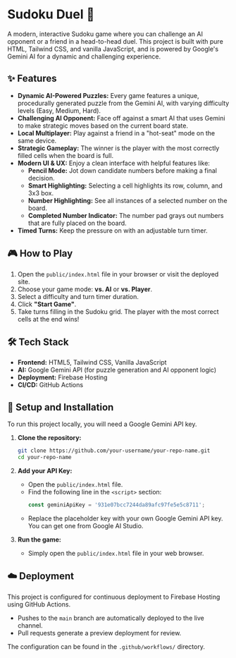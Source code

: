 # Sudoku Duel 🤺

A modern, interactive Sudoku game where you can challenge an AI opponent or a friend in a head-to-head duel. This project is built with pure HTML, Tailwind CSS, and vanilla JavaScript, and is powered by Google's Gemini AI for a dynamic and challenging experience.

<!-- TODO: Replace with an actual screenshot of the game -->
 

## ✨ Features

- **Dynamic AI-Powered Puzzles:** Every game features a unique, procedurally generated puzzle from the Gemini AI, with varying difficulty levels (Easy, Medium, Hard).
- **Challenging AI Opponent:** Face off against a smart AI that uses Gemini to make strategic moves based on the current board state.
- **Local Multiplayer:** Play against a friend in a "hot-seat" mode on the same device.
- **Strategic Gameplay:** The winner is the player with the most correctly filled cells when the board is full.
- **Modern UI & UX:** Enjoy a clean interface with helpful features like:
  - **Pencil Mode:** Jot down candidate numbers before making a final decision.
  - **Smart Highlighting:** Selecting a cell highlights its row, column, and 3x3 box.
  - **Number Highlighting:** See all instances of a selected number on the board.
  - **Completed Number Indicator:** The number pad grays out numbers that are fully placed on the board.
- **Timed Turns:** Keep the pressure on with an adjustable turn timer.

## 🎮 How to Play

1.  Open the `public/index.html` file in your browser or visit the deployed site.
2.  Choose your game mode: **vs. AI** or **vs. Player**.
3.  Select a difficulty and turn timer duration.
4.  Click **"Start Game"**.
5.  Take turns filling in the Sudoku grid. The player with the most correct cells at the end wins!

## 🛠️ Tech Stack

- **Frontend:** HTML5, Tailwind CSS, Vanilla JavaScript
- **AI:** Google Gemini API (for puzzle generation and AI opponent logic)
- **Deployment:** Firebase Hosting
- **CI/CD:** GitHub Actions

## 🚀 Setup and Installation

To run this project locally, you will need a Google Gemini API key.

1.  **Clone the repository:**
    ```bash
    git clone https://github.com/your-username/your-repo-name.git
    cd your-repo-name
    ```

2.  **Add your API Key:**
    - Open the `public/index.html` file.
    - Find the following line in the `<script>` section:
      ```javascript
      const geminiApiKey = '931e07bcc7244da89afc97fe5e5c8711';
      ```
    - Replace the placeholder key with your own Google Gemini API key. You can get one from Google AI Studio.

3.  **Run the game:**
    - Simply open the `public/index.html` file in your web browser.

## ☁️ Deployment

This project is configured for continuous deployment to Firebase Hosting using GitHub Actions.

- Pushes to the `main` branch are automatically deployed to the live channel.
- Pull requests generate a preview deployment for review.

The configuration can be found in the `.github/workflows/` directory.
